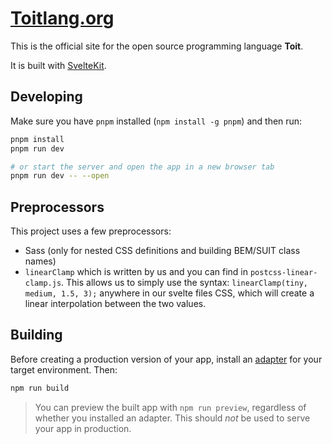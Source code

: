 # [Toitlang.org](https://toitlang.org)

This is the official site for the open source programming language **Toit**.

It is built with [SvelteKit](https://kit.svelte.dev).

## Developing

Make sure you have `pnpm` installed (`npm install -g pnpm`) and then run:

```bash
pnpm install
pnpm run dev

# or start the server and open the app in a new browser tab
pnpm run dev -- --open
```

## Preprocessors

This project uses a few preprocessors:

- Sass (only for nested CSS definitions and building BEM/SUIT class names)
- `linearClamp` which is written by us and you can find in
  `postcss-linear-clamp.js`. This allows us to simply use the syntax:
  `linearClamp(tiny, medium, 1.5, 3);` anywhere in our svelte files CSS, which
  will create a linear interpolation between the two values.

## Building

Before creating a production version of your app, install an [adapter](https://kit.svelte.dev/docs#adapters) for your target environment. Then:

```bash
npm run build
```

> You can preview the built app with `npm run preview`, regardless of whether you installed an adapter. This should _not_ be used to serve your app in production.
